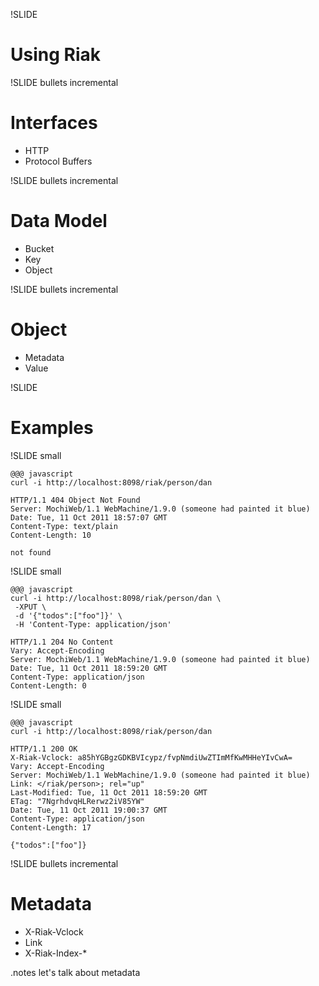 !SLIDE

# Using Riak

!SLIDE bullets incremental

# Interfaces

* HTTP
* Protocol Buffers

!SLIDE bullets incremental

# Data Model

* Bucket
* Key
* Object

!SLIDE bullets incremental

# Object

* Metadata
* Value

!SLIDE

# Examples

!SLIDE small

	@@@ javascript
	curl -i http://localhost:8098/riak/person/dan

	HTTP/1.1 404 Object Not Found
	Server: MochiWeb/1.1 WebMachine/1.9.0 (someone had painted it blue)
	Date: Tue, 11 Oct 2011 18:57:07 GMT
	Content-Type: text/plain
	Content-Length: 10

	not found

!SLIDE small

	@@@ javascript
    curl -i http://localhost:8098/riak/person/dan \
     -XPUT \
     -d '{"todos":["foo"]}' \
     -H 'Content-Type: application/json'

    HTTP/1.1 204 No Content
    Vary: Accept-Encoding
    Server: MochiWeb/1.1 WebMachine/1.9.0 (someone had painted it blue)
    Date: Tue, 11 Oct 2011 18:59:20 GMT
    Content-Type: application/json
    Content-Length: 0

!SLIDE small

	@@@ javascript
    curl -i http://localhost:8098/riak/person/dan

    HTTP/1.1 200 OK
    X-Riak-Vclock: a85hYGBgzGDKBVIcypz/fvpNmdiUwZTImMfKwMHHeYIvCwA=
    Vary: Accept-Encoding
    Server: MochiWeb/1.1 WebMachine/1.9.0 (someone had painted it blue)
    Link: </riak/person>; rel="up"
    Last-Modified: Tue, 11 Oct 2011 18:59:20 GMT
    ETag: "7NgrhdvqHLRerwz2iV85YW"
    Date: Tue, 11 Oct 2011 19:00:37 GMT
    Content-Type: application/json
    Content-Length: 17

    {"todos":["foo"]}

!SLIDE bullets incremental

# Metadata

* X-Riak-Vclock
* Link
* X-Riak-Index-*

.notes let's talk about metadata
